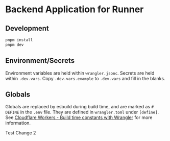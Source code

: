 # Backend Application for Runner

## Development

```bash
pnpm install
pnpm dev
```

## Environment/Secrets

Environment variables are held within `wrangler.jsonc`. Secrets are held within `.dev.vars`. Copy `.dev.vars.example` to `.dev.vars` and fill in the blanks.

## Globals

Globals are replaced by esbuild during build time, and are marked as `# DEFINE` in the `.env` file. They are defined in `wrangler.toml` under `[define]`.
See [Cloudflare Workers - Build time constants with Wrangler](https://kian.org.uk/cloudflare-workers-build-time-constants-with-wrangler/) for more information.

Test Change 2

